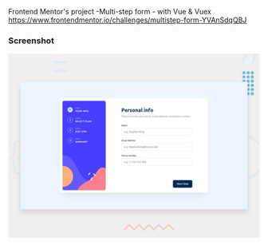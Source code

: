 Frontend Mentor's project -Multi-step form - with Vue & Vuex
https://www.frontendmentor.io/challenges/multistep-form-YVAnSdqQBJ

### Screenshot

![](./design/desktop-preview.jpg)